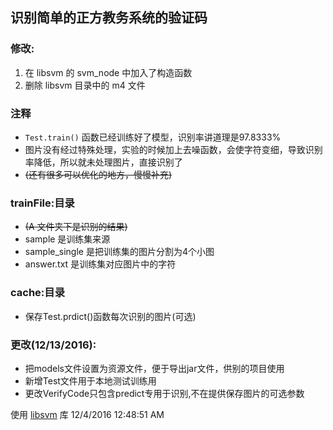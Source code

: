 ## 识别简单的正方教务系统的验证码 

### 修改:  
1. 在 libsvm 的 svm_node 中加入了构造函数
2. 删除 libsvm 目录中的 m4 文件

### 注释
* `Test.train()` 函数已经训练好了模型，识别率讲道理是97.8333%
* 图片没有经过特殊处理，实验的时候加上去噪函数，会使字符变细，导致识别率降低，所以就未处理图片，直接识别了
* ~~(还有很多可以优化的地方，慢慢补充)~~  

### trainFile:目录
* ~~(A 文件夹下是识别的结果)~~
* sample 是训练集来源  
* sample_single 是把训练集的图片分割为4个小图
* answer.txt 是训练集对应图片中的字符

### cache:目录
* 保存Test.prdict()函数每次识别的图片(可选)

### 更改(12/13/2016):
* 把models文件设置为资源文件，便于导出jar文件，供别的项目使用
* 新增Test文件用于本地测试训练用
* 更改VerifyCode只包含predict专用于识别,不在提供保存图片的可选参数

使用 [libsvm](http://www.csie.ntu.edu.tw/~cjlin/liblinear) 库
12/4/2016 12:48:51 AM
